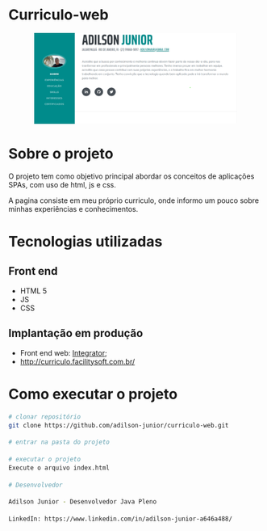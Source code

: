 # Curriculo-web
 
<div align="center">
 <img height="180em" src=https://github.com/adilson-junior/curriculo-web/blob/master/assets/img/curriculo-home.png/>
</div>


# Sobre o projeto

O projeto tem como objetivo principal abordar os conceitos de aplicações SPAs, com uso de html, js e css.

A pagina consiste em meu próprio curriculo, onde informo um pouco sobre minhas experiências e conhecimentos.


# Tecnologias utilizadas

## Front end
- HTML 5
- JS
- CSS 

## Implantação em produção
- Front end web: [Integrator](https://www.integrator.com.br "Site do Integrator");
- http://curriculo.facilitysoft.com.br/

# Como executar o projeto


```bash
# clonar repositório
git clone https://github.com/adilson-junior/curriculo-web.git

# entrar na pasta do projeto

# executar o projeto
Execute o arquivo index.html

# Desenvolvedor

Adilson Junior - Desenvolvedor Java Pleno

LinkedIn: https://www.linkedin.com/in/adilson-junior-a646a488/


